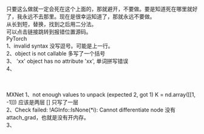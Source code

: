 只要这么做就一定会死在这个上面的，那就避开，不要做。要是知道死在哪里就好了，我永远不去那里。现在是很幸运知道了，那就永远不要做。
<br>
从长到短，替换，找到之后用二分法。
<br>
可以点击链接跳转到报错位置源码。
<br>
PyTorch   
1、invalid  syntax   没写逗号。可能是上一行。
<br>
2、object is not callable   多写了一个括号
<br>
3、 'xx' object has no attribute 'xx', 单词拼写错误
<br>
4、




<br>
<br>
MXNet 
1、not enough values to unpack (expected 2, got 1)   
K = nd.array([[1, -1]])  应该是两层 [] 只写了一层 
<br>
2、Check failed: !AGInfo::IsNone(*i): Cannot differentiate node  
没有 attach_grad，也就是没有开内存。  
<br>
3、
